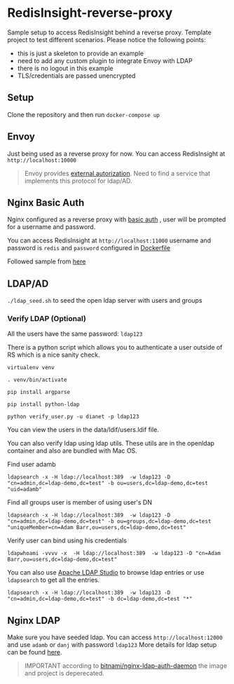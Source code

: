 # RedisInsight-reverse-proxy

Sample setup to access RedisInsight behind a reverse proxy. Template project to test different scenarios.
Please notice the following points:

- this is just a skeleton to provide an example
- need to add any custom plugin to integrate Envoy with LDAP
- there is no logout in this example
- TLS/credentials are passed unencrypted

## Setup
Clone the repository and then run `docker-compose up`


## Envoy
Just being used as a reverse proxy for now. You can access RedisInsight at `http://localhost:10000`

> Envoy provides [external autorization](https://www.envoyproxy.io/docs/envoy/latest/api-v3/extensions/filters/http/ext_authz/v3/ext_authz.proto). Need to find a service that implements this protocol for ldap/AD.

## Nginx Basic Auth
Nginx configured as a  reverse proxy with [basic auth](https://docs.nginx.com/nginx/admin-guide/security-controls/configuring-http-basic-authentication/) , user will be prompted for a username and password.

You can access RedisInsight at `http://localhost:11000` username and password is `redis` and `password` configured in [Dockerfile](nginx-basicauth/Dockerfile)

Followed sample from [here](https://medium.com/pernod-ricard-tech/adding-basic-authentication-with-nginx-as-a-reverse-proxy-a229f9d12b73)

## LDAP/AD
`./ldap_seed.sh` to seed the open ldap server with users and groups

### Verify LDAP (Optional)

All the users have the same password: `ldap123`

There is a python script which allows you to authenticate a user outside of RS which is a nice sanity check.

`virtualenv venv`

`. venv/bin/activate`

`pip install argparse`

`pip install python-ldap`

`python verify_user.py -u dianet -p ldap123`

You can view the users in the data/ldif/users.ldif file.

You can also verify ldap using ldap utils. These utils are in the openldap container and also are bundled with Mac OS.

Find user  adamb

`ldapsearch -x -H ldap://localhost:389  -w ldap123 -D "cn=admin,dc=ldap-demo,dc=test" -b ou=users,dc=ldap-demo,dc=test "uid=adamb"`

Find all groups user is member of using user's DN

`ldapsearch -x -H ldap://localhost:389  -w ldap123 -D "cn=admin,dc=ldap-demo,dc=test" -b ou=groups,dc=ldap-demo,dc=test "uniqueMember=cn=Adam Barr,ou=users,dc=ldap-demo,dc=test"` 

Verify user can bind using his credentials

`ldapwhoami -vvvv -x  -H ldap://localhost:389  -w ldap123 -D "cn=Adam Barr,ou=users,dc=ldap-demo,dc=test"`

You can also use [Apache LDAP Studio](https://directory.apache.org/studio/) to browse ldap entries or use `ldapsearch` to get all the entries.

`ldapsearch -x -H ldap://localhost:389  -w ldap123 -D "cn=admin,dc=ldap-demo,dc=test" -b dc=ldap-demo,dc=test "*"`


## Nginx LDAP
Make sure you have seeded ldap. You can access `http://localhost:12000` and use `adamb` or `danj` with password `ldap123`
More details for ldap setup can be found [here](https://github.com/nginxinc/nginx-ldap-auth). 

>IMPORTANT according to [bitnami/nginx-ldap-auth-daemon](https://hub.docker.com/r/bitnami/nginx-ldap-auth-daemon) the image and project is deperecated.
